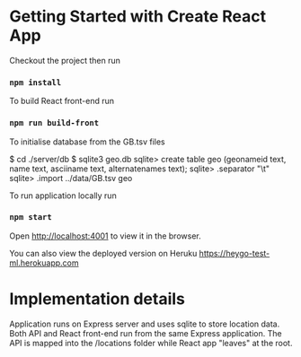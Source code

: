 # Getting Started with Create React App

Checkout the project then run

### `npm install`

To build React front-end run

### `npm run build-front`

To initialise database from the GB.tsv files

$ cd ./server/db
$ sqlite3 geo.db
sqlite> create table geo (geonameid text, name text, asciiname text, alternatenames text);
sqlite> .separator "\t"
sqlite> .import ../data/GB.tsv geo


To run application locally run

### `npm start`

Open [http://localhost:4001](http://localhost:4001) to view it in the browser.

You can also view the deployed version on Heruku https://heygo-test-ml.herokuapp.com


# Implementation details

Application runs on Express server and uses sqlite to store location data.
Both API and React front-end run from the same Express application. The API is mapped into the /locations folder while React app "leaves" at the root.
